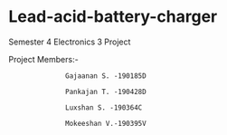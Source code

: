 # Lead-acid-battery-charger
Semester 4 Electronics 3 Project

Project Members:-

                  Gajaanan S. -190185D
                  
                  Pankajan T. -190428D
                  
                  Luxshan S. -190364C
                  
                  Mokeeshan V.-190395V

